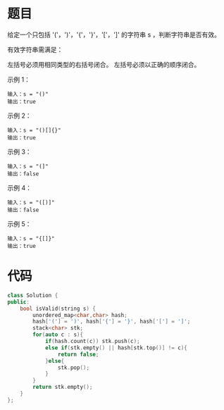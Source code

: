 # 题目
给定一个只包括 '('，')'，'{'，'}'，'['，']' 的字符串 s ，判断字符串是否有效。

有效字符串需满足：

左括号必须用相同类型的右括号闭合。
左括号必须以正确的顺序闭合。
 

示例 1：
```
输入：s = "()"
输出：true
```
示例 2：
```
输入：s = "()[]{}"
输出：true
```
示例 3：
```
输入：s = "(]"
输出：false
```
示例 4：
```
输入：s = "([)]"
输出：false
```
示例 5：
```
输入：s = "{[]}"
输出：true
```
# 代码
```c++
class Solution {
public:
    bool isValid(string s) {
        unordered_map<char,char> hash;
        hash['('] = ')', hash['{'] = '}', hash['['] = ']';
        stack<char> stk;
        for(auto c : s){
            if(hash.count(c)) stk.push(c);
            else if(stk.empty() || hash[stk.top()] != c){
                return false;
            }else{
                stk.pop();
            }
        }
        return stk.empty();
    }
};
```